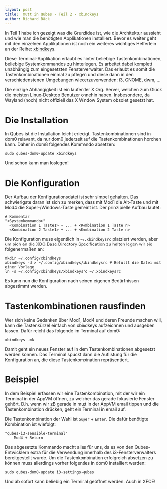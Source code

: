 ```yaml
---
layout: post
title:  mutt in Qubes - Teil 2 - xbindkeys
author: Richard Bäck
---
```


In Teil 1 habe ich gezeigt was die Grundidee ist, wie die Architektur aussieht und wie man die benötigten Applikationen installiert. Bevor es weiter geht mit den einzelnen Applikationen ist noch ein weiteres wichtiges Helferlein an der Reihe: [xbindkeys](https://www.nongnu.org/xbindkeys/xbindkeys.html).

Diese Terminal-Applikation erlaubt es hinter beliebige Tastenkombinationen, beliebige Systemkommandos zu hinterlegen. Es arbeitet dabei komplett unabhängig zum eingesetzten Fensterverwalter. Das erlaubt es somit die Tastenkombinationen einmal zu pflegen und diese dann in den verschiedenstenen Umgebungen wiederzuverwenden: i3, GNOME, dwm, ...

Die einzige Abhängigkeit ist ein laufender X Org. Server, welchen zum Glück die meisten Linux-Desktop Benutzer ohnehin haben. Insbesondere, da Wayland (noch) nicht offiziell das X Window System obsolet gesetzt hat.

# Die Installation

In Qubes ist die Installation leicht erledigt. Tastenkombinationen sind in dom0 relavant, da nur dom0 jederzeit auf die Tastenkombinationen horchen kann. Daher in domß folgendes Kommando absetzen:

    sudo qubes-dom0-update xbindkeys

Und schon kann man loslegen!

# Die Konfiguration

Der Aufbau der Konfigurationsdatei ist sehr simpel gehalten. Das schwierigste daran ist sich zu merken, dass mit Mod1 die Alt-Taste und mit Mod4 die Super-/Windows-Taste gemeint ist. Der prinzipielle Aufbau lautet:

    # Kommentar
    "<Systemkommando>"
      <Kombination 1 Taste1> + ... + <Kombination 1 Taste n>
      <Kombination 2 Taste1> + ... + <Kombination 2 Taste n>

Die Konfiguration muss eigentlich in `~/.xbindkeysrc` platziert werden, aber um sich an die [XDG Base Directory Specification](https://specifications.freedesktop.org/basedir-spec/basedir-spec-latest.html) zu halten legen wir sie folgenermaßen an:

    mkdir ~/.config/xbindkeys
    xbindkeys -d > ~/.config/xbindkeys/xbindkeysrc # Befüllt die Datei mit einer Vorlage
    ln -s ~/.config/xbindkeys/xbindkeysrc ~/.xbindkeysrc

Es kann nun die Konfiguration nach seinen eigenen Bedürfnissen abgestimmt werden.

# Tastenkombinationen rausfinden

Wer sich keine Gedanken über Mod1, Mod4 und deren Freunde machen will, kann die Tastenkürzel einfach von xbindkeys aufzeichnen und ausgeben lassen. Dafür reicht das folgende im Terminal auf dom0:

    xbindkeys -mk

Damit geht ein neues Fenster auf in dem Tastenkombinationen abgesetzt werden können. Das Terminal spuckt dann die Auflistung für die Konfiguration an, die diese Tastenkombination repräsentiert.

# Beispiel

In dem Beispiel erfassen wir eine Tastenkombination, mit der wir ein Terminal in der AppVM öffnen, zu welcher das gerade fokusierte Fenster gehört. D.h. wenn wir zB gerade in mutt in der AppVM email tippen und die Tastenkombination drücken, geht ein Terminal in email auf.

Die Tastenkombination der Wahl ist `Super` + `Enter`. Die dafür benötigte Kombination ist wiefolgt:

    "qubes-i3-sensible-terminal"
        Mod4 + Return

Das abgesetzte Kommando macht alles für uns, da es von den Qubes-Entwicklern extra für die Verwendung innerhalb des i3-Fensterverwalters bereitgestellt wurde. Um die Tastenkombination erfolgreich absetzen zu können muss allerdings vorher folgendes in dom0 installiert werden:

    sudo qubes-dom0-update i3-settings-qubes

Und ab sofort kann beliebig ein Terminal geöffnet werden. Auch in XFCE!
